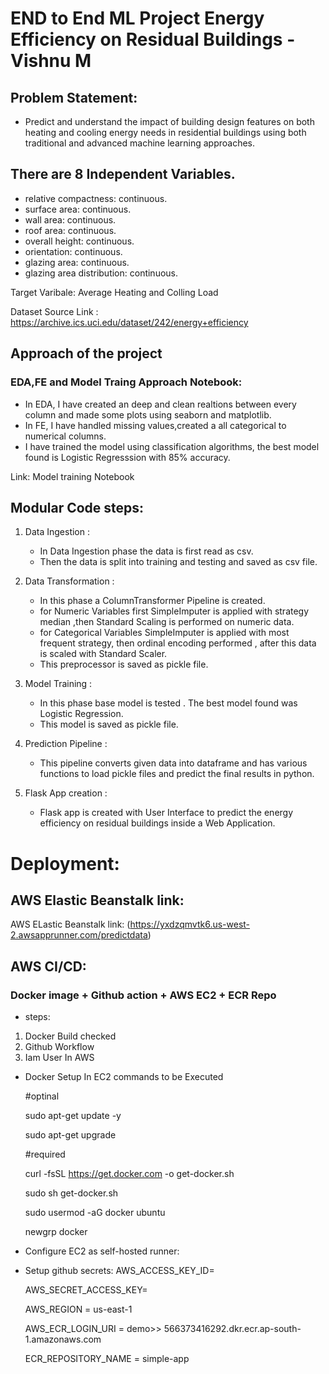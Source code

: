 # END to End ML Project Energy Efficiency on Residual Buildings - Vishnu M

## Problem Statement:
- Predict and understand the impact of building design features on both heating and cooling energy needs in residential buildings using both traditional and advanced machine learning approaches.

## There are 8 Independent Variables.

- relative compactness: continuous.
- surface area: continuous.
- wall area: continuous.
- roof area: continuous.
- overall height: continuous.
- orientation: continuous.
- glazing area: continuous.
- glazing area distribution: continuous.

Target Varibale: Average Heating and Colling Load

Dataset Source Link : https://archive.ics.uci.edu/dataset/242/energy+efficiency

## Approach of the project

### EDA,FE and Model Traing Approach Notebook:
- In EDA, I have created an deep and clean realtions between every column and made some plots using seaborn and matplotlib.
- In FE, I have handled missing values,created a all categorical to numerical columns.
- I have trained the model using classification algorithms, the best model found is Logistic Regresssion with 85% accuracy.


Link: Model training Notebook

## Modular Code steps:

1. Data Ingestion :
   * In Data Ingestion phase the data is first read as csv.
   * Then the data is split into training and testing and saved as csv file.

2. Data Transformation :
   * In this phase a ColumnTransformer Pipeline is created.
   * for Numeric Variables first SimpleImputer is applied with strategy median ,then Standard Scaling is performed on numeric data.
   * for Categorical Variables SimpleImputer is applied with most frequent strategy, then ordinal encoding performed , after this data is scaled with Standard Scaler.
   * This preprocessor is saved as pickle file.

3. Model Training :
   * In this phase base model is tested . The best model found was Logistic Regression.
   * This model is saved as pickle file.

4. Prediction Pipeline :
   * This pipeline converts given data into dataframe and has various functions to load pickle files and predict the final results in python.

5. Flask App creation :
   * Flask app is created with User Interface to predict the energy efficiency on residual buildings inside a Web Application.

# Deployment:

## AWS Elastic Beanstalk link:
AWS ELastic Beanstalk link: (https://yxdzqmvtk6.us-west-2.awsapprunner.com/predictdata)

## AWS CI/CD:
### Docker image + Github action + AWS EC2 + ECR Repo

- steps:

1. Docker Build checked
2. Github Workflow
3. Iam User In AWS

- Docker Setup In EC2 commands to be Executed

   #optinal

   sudo apt-get update -y

   sudo apt-get upgrade


   #required

   curl -fsSL https://get.docker.com -o get-docker.sh

   sudo sh get-docker.sh

   sudo usermod -aG docker ubuntu

   newgrp docker



- Configure EC2 as self-hosted runner:
- Setup github secrets:
   AWS_ACCESS_KEY_ID=

   AWS_SECRET_ACCESS_KEY=

   AWS_REGION = us-east-1

   AWS_ECR_LOGIN_URI = demo>> 566373416292.dkr.ecr.ap-south-1.amazonaws.com

   ECR_REPOSITORY_NAME = simple-app

